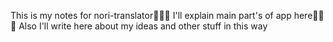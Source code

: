 This is my notes for nori-translator📝📝📝
I'll explain main part's of app here🚬🚬🚬
Also I'll write here about my ideas and other stuff in this way